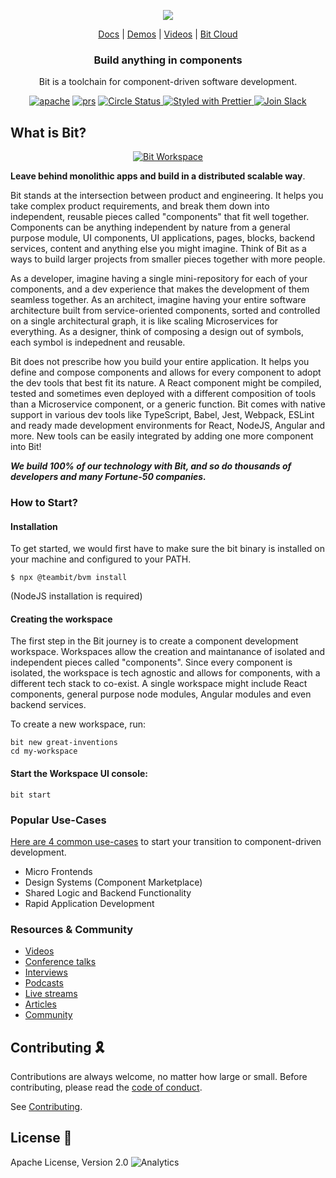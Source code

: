 <p align="center">
  <img src="https://storage.googleapis.com/bit-docs/readme-logo%20(6).png"/>
</p>

<p align="center">
  <a href="https://harmony-docs.bit.dev/">Docs</a> |
  <a href="https://github.com/bit-demos/">Demos</a> |
  <a href="https://www.youtube.com/channel/UCuNkM3qIO79Q3-VrkcDiXfw">Videos</a> |
  <a href="https://bit.dev/">Bit Cloud</a>
</p>

</p>

<h3 align="center">
  Build anything in components
</h3>

<p align="center">
Bit is a toolchain for component-driven software development.
  
<p align="center">
<a href="https://opensource.org/licenses/Apache-2.0"><img alt="apache" src="https://img.shields.io/badge/License-Apache%202.0-blue.svg"></a>
<a href="https://github.com/teambit/bit/blob/master/CONTRIBUTING.md"><img alt="prs" src="https://img.shields.io/badge/PRs-welcome-brightgreen.svg"></a>
<a href="https://circleci.com/gh/teambit/bit/tree/master"><img alt="Circle Status" src="https://circleci.com/gh/teambit/bit/tree/master.svg?style=shield&circle-token=d9fc5b19b90fb7e0655d941a5d7f21b61174c4e7">
<a href="https://github.com/prettier/prettier"><img alt ="Styled with Prettier" src="https://img.shields.io/badge/styled_with-prettier-ff69b4.svg">
<a href="https://join.slack.com/t/bit-dev-community/shared_invite/zt-o2tim18y-UzwOCFdTafmFKEqm2tXE4w" ><img alt="Join Slack" src="https://img.shields.io/badge/Slack-Join%20Bit%20Slack-blueviolet"/></a>

## What is Bit?

<p align="center">
  <a href="https://harmony-docs.bit.dev/">
    <img alt="Bit Workspace" src="https://storage.googleapis.com/static.bit.dev/harmony-docs/CleanShot%202021-05-28%20at%2021.01.49%402x.png" />
  </a>
</p>
<p align="left">
  
**Leave behind monolithic apps and build in a distributed scalable way**.  
  
Bit stands at the intersection between product and engineering. It helps you take complex product requirements, and break them down into independent, reusable pieces called "components" that fit well together. Components can be anything independent by nature from a general purpose module, UI components, UI applications, pages, blocks, backend services, content and anything else you might imagine. Think of Bit as a ways to build larger projects from smaller pieces together with more people.
  
As a developer, imagine having a single mini-repository for each of your components, and a dev experience that makes the development of them seamless together. As an architect, imagine having your entire software architecture built from service-oriented components, sorted and controlled on a single architectural graph, it is like scaling Microservices for everything. As a designer, think of composing a design out of symbols, each symbol is indepednent and reusable.

Bit does not prescribe how you build your entire application. It helps you define and compose components and allows for every component to adopt the dev tools that best fit its nature. A React component might be compiled, tested and sometimes even deployed with a different composition of tools than a Microservice component, or a generic function. Bit comes with native support in various dev tools like TypeScript, Babel, Jest, Webpack, ESLint and ready made development environments for React, NodeJS, Angular and more. New tools can be easily integrated by adding one more component into Bit!

**_We build 100% of our technology with Bit, and so do thousands of developers and many Fortune-50 companies._**

### How to Start?

#### Installation

To get started, we would first have to make sure the bit binary is installed on your machine and configured to your PATH.

```
$ npx @teambit/bvm install
```

(NodeJS installation is required)

#### Creating the workspace

The first step in the Bit journey is to create a component development workspace. Workspaces allow the creation and maintanance of isolated and independent pieces called "components". Since every component is isolated, the workspace is tech agnostic and allows for components, with a different tech stack to co-exist. A single workspace might include React components, general purpose node modules, Angular modules and even backend services.

To create a new workspace, run:

```
bit new great-inventions
cd my-workspace
```

#### Start the Workspace UI console:

```
bit start
```

### Popular Use-Cases

[Here are 4 common use-cases](https://blog.bitsrc.io/4-bit-use-cases-build-like-the-best-teams-1c36560c7c6e) to start your transition to component-driven development.

- Micro Frontends
- Design Systems (Component Marketplace)
- Shared Logic and Backend Functionality
- Rapid Application Development

### Resources & Community

- [Videos](https://www.youtube.com/c/Bitdev/videos)
- [Conference talks](https://harmony-docs.bit.dev/resources/interviews)
- [Interviews](https://harmony-docs.bit.dev/resources/interviews)
- [Podcasts](https://harmony-docs.bit.dev/resources/podcasts)
- [Live streams](https://harmony-docs.bit.dev/resources/live-streams)
- [Articles](https://harmony-docs.bit.dev/resources/articles)
- [Community](https://harmony-docs.bit.dev/resources/community)

## Contributing 🎗️

Contributions are always welcome, no matter how large or small. Before contributing, please read the [code of conduct](CODE_OF_CONDUCT.md).

See [Contributing](CONTRIBUTING.md).

## License 💮

Apache License, Version 2.0
![Analytics](https://ga-beacon.appspot.com/UA-96032224-1/bit/readme)

